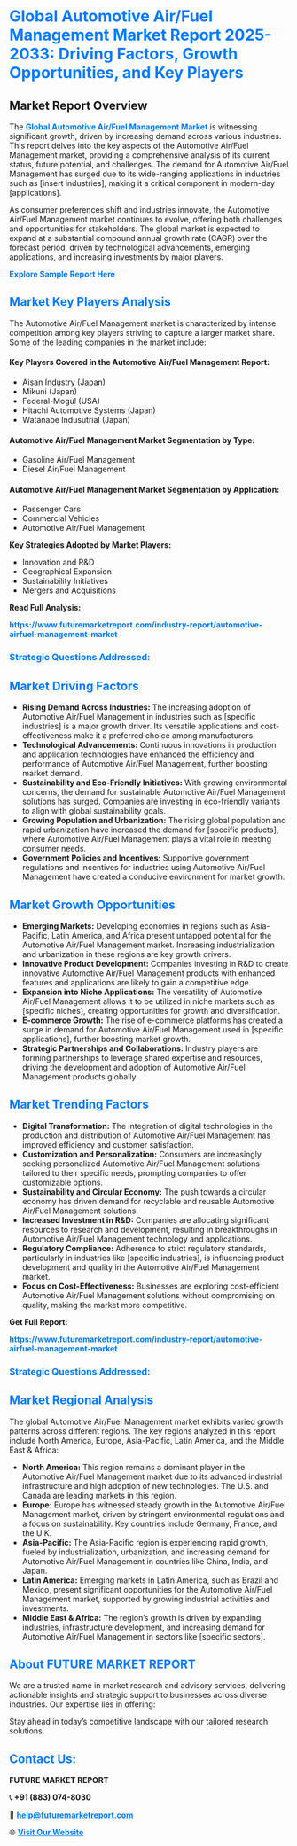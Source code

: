 <h1 style="color: #007BFF;">Global Automotive Air/Fuel Management Market Report 2025-2033: Driving Factors, Growth Opportunities, and Key Players</h1>

<section id="overview">
<h2>Market Report Overview</h2>
<p>The <a href="https://www.futuremarketreport.com/industry-report/automotive-airfuel-management-market" style="color: #007BFF; text-decoration: none;"><strong>Global Automotive Air/Fuel Management Market</strong></a> is witnessing significant growth, driven by increasing demand across various industries. This report delves into the key aspects of the Automotive Air/Fuel Management market, providing a comprehensive analysis of its current status, future potential, and challenges. The demand for Automotive Air/Fuel Management has surged due to its wide-ranging applications in industries such as [insert industries], making it a critical component in modern-day [applications].</p>
<p>As consumer preferences shift and industries innovate, the Automotive Air/Fuel Management market continues to evolve, offering both challenges and opportunities for stakeholders. The global market is expected to expand at a substantial compound annual growth rate (CAGR) over the forecast period, driven by technological advancements, emerging applications, and increasing investments by major players.</p>
</section>

<section id="overview">
<p><a href="https://www.futuremarketreport.com/request-sample/reportId=126309" style="color: #007BFF; text-decoration: none;"><strong>Explore Sample Report Here</strong></a></p>
</section>

<section id="key-players">
<h2 style="color: #007BFF;">Market Key Players Analysis</h2>
<p>The Automotive Air/Fuel Management market is characterized by intense competition among key players striving to capture a larger market share. Some of the leading companies in the market include:</p>
<h4>Key Players Covered in the Automotive Air/Fuel Management Report:</h4>
<ul><li>Aisan Industry (Japan)</li><li>Mikuni (Japan)</li><li>Federal-Mogul (USA)</li><li>Hitachi Automotive Systems (Japan)</li><li>Watanabe Indusutrial (Japan)</li></ul>
<h4>Automotive Air/Fuel Management Market Segmentation by Type:</h4>
<ul><li>Gasoline Air/Fuel Management</li><li>Diesel Air/Fuel Management</li></ul>

<h4>Automotive Air/Fuel Management Market Segmentation by Application:</h4>
<ul><li>Passenger Cars</li><li>Commercial Vehicles</li><li>Automotive Air/Fuel Management</li></ul>
<p><strong>Key Strategies Adopted by Market Players:</strong></p>
<ul>
<li>Innovation and R&D</li>
<li>Geographical Expansion</li>
<li>Sustainability Initiatives</li>
<li>Mergers and Acquisitions</li>
</ul>
</section>

<section>
<p><strong>Read Full Analysis: </strong></p><a href="https://www.futuremarketreport.com/industry-report/automotive-airfuel-management-market" style="color: #007BFF; text-decoration: none;"><strong>https://www.futuremarketreport.com/industry-report/automotive-airfuel-management-market</strong></a>
<h3 style="color: #007BFF;">Strategic Questions Addressed:</h3>
</section>

<section id="driving-factors">
<h2 style="color: #007BFF;">Market Driving Factors</h2>
<ul>
<li><strong>Rising Demand Across Industries:</strong> The increasing adoption of Automotive Air/Fuel Management in industries such as [specific industries] is a major growth driver. Its versatile applications and cost-effectiveness make it a preferred choice among manufacturers.</li>
<li><strong>Technological Advancements:</strong> Continuous innovations in production and application technologies have enhanced the efficiency and performance of Automotive Air/Fuel Management, further boosting market demand.</li>
<li><strong>Sustainability and Eco-Friendly Initiatives:</strong> With growing environmental concerns, the demand for sustainable Automotive Air/Fuel Management solutions has surged. Companies are investing in eco-friendly variants to align with global sustainability goals.</li>
<li><strong>Growing Population and Urbanization:</strong> The rising global population and rapid urbanization have increased the demand for [specific products], where Automotive Air/Fuel Management plays a vital role in meeting consumer needs.</li>
<li><strong>Government Policies and Incentives:</strong> Supportive government regulations and incentives for industries using Automotive Air/Fuel Management have created a conducive environment for market growth.</li>
</ul>
</section>

<section id="growth-opportunities">
<h2 style="color: #007BFF;">Market Growth Opportunities</h2>
<ul>
<li><strong>Emerging Markets:</strong> Developing economies in regions such as Asia-Pacific, Latin America, and Africa present untapped potential for the Automotive Air/Fuel Management market. Increasing industrialization and urbanization in these regions are key growth drivers.</li>
<li><strong>Innovative Product Development:</strong> Companies investing in R&D to create innovative Automotive Air/Fuel Management products with enhanced features and applications are likely to gain a competitive edge.</li>
<li><strong>Expansion into Niche Applications:</strong> The versatility of Automotive Air/Fuel Management allows it to be utilized in niche markets such as [specific niches], creating opportunities for growth and diversification.</li>
<li><strong>E-commerce Growth:</strong> The rise of e-commerce platforms has created a surge in demand for Automotive Air/Fuel Management used in [specific applications], further boosting market growth.</li>
<li><strong>Strategic Partnerships and Collaborations:</strong> Industry players are forming partnerships to leverage shared expertise and resources, driving the development and adoption of Automotive Air/Fuel Management products globally.</li>
</ul>
</section>

<section id="trending-factors">
<h2 style="color: #007BFF;">Market Trending Factors</h2>
<ul>
<li><strong>Digital Transformation:</strong> The integration of digital technologies in the production and distribution of Automotive Air/Fuel Management has improved efficiency and customer satisfaction.</li>
<li><strong>Customization and Personalization:</strong> Consumers are increasingly seeking personalized Automotive Air/Fuel Management solutions tailored to their specific needs, prompting companies to offer customizable options.</li>
<li><strong>Sustainability and Circular Economy:</strong> The push towards a circular economy has driven demand for recyclable and reusable Automotive Air/Fuel Management solutions.</li>
<li><strong>Increased Investment in R&D:</strong> Companies are allocating significant resources to research and development, resulting in breakthroughs in Automotive Air/Fuel Management technology and applications.</li>
<li><strong>Regulatory Compliance:</strong> Adherence to strict regulatory standards, particularly in industries like [specific industries], is influencing product development and quality in the Automotive Air/Fuel Management market.</li>
<li><strong>Focus on Cost-Effectiveness:</strong> Businesses are exploring cost-efficient Automotive Air/Fuel Management solutions without compromising on quality, making the market more competitive.</li>
</ul>
</section>

<section>
<p><strong>Get Full Report: </strong></p><a href="https://www.futuremarketreport.com/industry-report/automotive-airfuel-management-market" style="color: #007BFF; text-decoration: none;"><strong>https://www.futuremarketreport.com/industry-report/automotive-airfuel-management-market</strong></a>
<h3 style="color: #007BFF;">Strategic Questions Addressed:</h3>
</section>


<section id="regional-analysis">
<h2 style="color: #007BFF;">Market Regional Analysis</h2>
<p>The global Automotive Air/Fuel Management market exhibits varied growth patterns across different regions. The key regions analyzed in this report include North America, Europe, Asia-Pacific, Latin America, and the Middle East & Africa:</p>
<ul>
<li><strong>North America:</strong> This region remains a dominant player in the Automotive Air/Fuel Management market due to its advanced industrial infrastructure and high adoption of new technologies. The U.S. and Canada are leading markets in this region.</li>
<li><strong>Europe:</strong> Europe has witnessed steady growth in the Automotive Air/Fuel Management market, driven by stringent environmental regulations and a focus on sustainability. Key countries include Germany, France, and the U.K.</li>
<li><strong>Asia-Pacific:</strong> The Asia-Pacific region is experiencing rapid growth, fueled by industrialization, urbanization, and increasing demand for Automotive Air/Fuel Management in countries like China, India, and Japan.</li>
<li><strong>Latin America:</strong> Emerging markets in Latin America, such as Brazil and Mexico, present significant opportunities for the Automotive Air/Fuel Management market, supported by growing industrial activities and investments.</li>
<li><strong>Middle East & Africa:</strong> The region’s growth is driven by expanding industries, infrastructure development, and increasing demand for Automotive Air/Fuel Management in sectors like [specific sectors].</li>
</ul>
</section>

<footer>
<h2 style="color: #007BFF;">About FUTURE MARKET REPORT</h2>
<p>We are a trusted name in market research and advisory services, delivering actionable insights and strategic support to businesses across diverse industries. Our expertise lies in offering:</p>

<p>Stay ahead in today’s competitive landscape with our tailored research solutions.</p>

<h2 style="color: #007BFF;">Contact Us:</h2>
<p><strong>FUTURE MARKET REPORT</strong></p>
<p>📞 <strong>+91 (883) 074-8030</strong></p>
<p>📧 <strong><a href="mailto:help@futuremarketreport.com" style="color: #007BFF;">help@futuremarketreport.com</a></strong></p>
<p>🌐 <strong><a href="https://www.futuremarketreport.com/" style="color: #007BFF;">Visit Our Website</a></strong></p>
</footer>